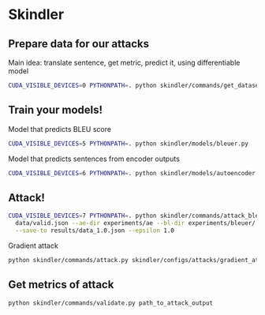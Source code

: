# Skindler

## Prepare data for our attacks
Main idea: translate sentence, get metric, predict it, using differentiable model
```bash
CUDA_VISIBLE_DEVICES=0 PYTHONPATH=. python skindler/commands/get_dataset.py DATASET_CONFIG_NAME PATH_TO_SAVE_DATA.jsonl --split train --device 0
```


## Train your models!

Model that predicts BLEU score
```bash
CUDA_VISIBLE_DEVICES=5 PYTHONPATH=. python skindler/models/bleuer.py
```

Model that predicts sentences from encoder outputs
```bash
CUDA_VISIBLE_DEVICES=6 PYTHONPATH=. python skindler/models/autoencoder.py
```

## Attack!

```bash
CUDA_VISIBLE_DEVICES=7 PYTHONPATH=. python skindler/commands/attack_bleuer.py \
  data/valid.json --ae-dir experiments/ae --bl-dir experiments/bleuer/ \
  --save-to results/data_1.0.json --epsilon 1.0
```

Gradient attack
```bash
python skindler/commands/attack.py skindler/configs/attacks/gradient_attack.jsonnet  --out-dir gradient_attack_folder
```

## Get metrics of attack

```bash
python skindler/commands/validate.py path_to_attack_output
```